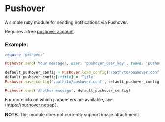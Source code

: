 # Pushover
A simple ruby module for sending notifications via Pushover.

Requires a free [pushover account](https://pushover.net/).


### Example:
```ruby
require 'pushover'

Pushover.send('Your message', user: 'pushover_user_key', token: 'pushover_application_token')

default_pushover_config = Pushover.load_config('/path/to/pushover.conf')
default_pushover_config[:title] = 'Title'
Pushover.save_config('/path/to/pushover.conf', default_pushover_config)

Pushover.send('Another message', default_pushover_config)
```
For more info on which parameters are available, see (https://pushover.net/api).

**NOTE:** This module does not currently support image attachments.